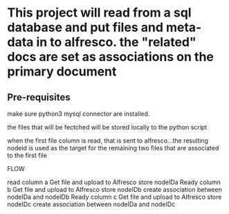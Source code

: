 # This project will read from a sql database and put files and meta-data in to alfresco.  the "related" docs are set as associations on the primary document

## Pre-requisites

make sure python3 mysql connector are installed. 

the files that will be fectched will be stored locally to the python script

when the first file column is read, that is sent to alfresco...the resulting nodeid is used as the target for the remaining two files that are associated to the first file

FLOW

read column a
Get file and upload to Alfresco
store nodeIDa
Ready column b
Get file and upload to Alfresco
store nodeIDb
create association between nodeIDa and nodeIDb
Ready column c
Get file and upload to Alfresco
store nodeIDc
create association between nodeIDa and nodeIDc

